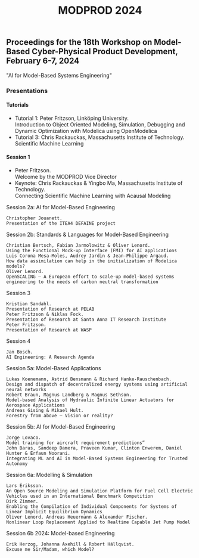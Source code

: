 ﻿---
layout              : page
show_meta           : false
title               : "MODPROD 2024"
subheadline         : ""
teaser              : ""
permalink           : "/modprod2024/"
---

## Proceedings for the 18th Workshop on Model-Based Cyber-Physical Product Development, February 6-7, 2024

"AI for Model-Based Systems Engineering"

### Presentations

#### Tutorials

* Tutorial 1: Peter Fritzson, Linköping University.  
Introduction to Object Oriented Modeling, Simulation, Debugging and Dynamic Optimization with Modelica using OpenModelica
* Tutorial 3: Chris Rackauckas, Massachusetts Institute of Technology.  
Scientific Machine Learning

#### Session 1

* Peter Fritzson.  
Welcome by the MODPROD Vice Director
* Keynote: Chris Rackauckas & Yingbo Ma, Massachusetts Institute of Technology.  
Connecting Scientific Machine Learning with Acausal Modeling


Session 2a: AI for Model-Based Engineering

    Christopher Jouanett.
    Presentation of the ITEA4 DEFAINE project

Session 2b: Standards & Languages for Model-Based Engineering

    Christian Bertsch, Fabian Jarmolowitz & Oliver Lenord.
    Using the Functional Mock-up Interface (FMI) for AI applications
    Luis Corona Mesa-Moles, Audrey Jardin & Jean-Philippe Argaud.
    How data assimilation can help in the initialization of Modelica models?
    Oliver Lenord.
    OpenSCALING – A European effort to scale-up model-based systems engineering to the needs of carbon neutral transformation

Session 3

    Kristian Sandahl.
    Presentation of Research at PELAB
    Peter Fritzson & Niklas Fock.
    Presentation of Research at Santa Anna IT Research Institute
    Peter Fritzson.
    Presentation of Research at WASP

Session 4

    Jan Bosch.
    AI Engineering: A Research Agenda

Session 5a: Model-Based Applications

    Lukas Koenemann, Astrid Bensmann & Richard Hanke-Rauschenbach.
    Design and dispatch of decentralized energy systems using artificial neural networks
    Robert Braun, Magnus Landberg & Magnus Sethson.
    Model-based Analysis of Hydraulic Infinite Linear Actuators for Aerospace Applications
    Andreas Gising & Mikael Hult.
    Forestry from above – Vision or reality?

Session 5b: AI for Model-Based Engineering

    Jorge Lovaco.
    Model training for aircraft requirement predictions”
    John Baras, Sandeep Damera, Praveen Kumar, Clinton Enwerem, Daniel Hunter & Erfaun Noorani.
    Integrating ML and AI in Model-Based Systems Engineering for Trusted Autonomy

Session 6a: Modelling & Simulation

    Lars Eriksson.
    An Open Source Modeling and Simulation Platform for Fuel Cell Electric Vehicles used in an International Benchmark Competition
    Dirk Zimmer.
    Enabling the Compilation of Individual Components for Systems of Linear Implicit Equilibrium Dynamics
    Oliver Lenord, Andreas Heuermann & Alexander Fischer.
    Nonlinear Loop Replacement Applied to Realtime Capable Jet Pump Model

Session 6b 2024: Model-based Engineering

    Erik Herzog, Johanna Axehill & Robert Hällqvist.
    Excuse me Sir/Madam, which Model?